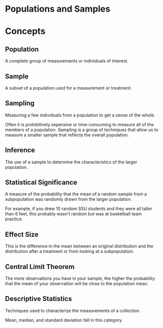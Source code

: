 # Populations and Samples

# Concepts

## Population

A complete group of measurements or individuals of interest.

## Sample

A subset of a population used for a measurement or treatment.

## Sampling

Measuring a few individuals from a population to get a sense of the whole.

Often it is prohibitively expensive or time-consuming to measure all of the members of a population.
Sampling is a group of techniques that allow us to measure a smaller sample that reflects the overall population.

## Inference

The use of a sample to determine the characteristics of the larger population.

## Statistical Significance

A measure of the probability that the mean of a random sample from a subpopulation was randomly drawn from the larger population.

For example, if you drew 10 random SSU students and they were all taller than 6 feet, this probably wasn't random but was at basketball team practice.

## Effect Size

This is the difference in the mean between an original distribution and the distribution after a treatment or from looking at a subpopulation.

## Central Limit Theorem

The more observations you have in your sample, the higher the probability that the mean of your observation will be close to the population mean.


## Descriptive Statistics

Techniques used to characterize the measurements of a collection.

Mean, median, and standard deviation fall in this category.







